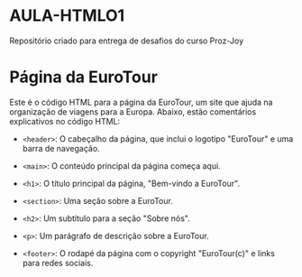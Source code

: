 # AULA-HTMLO1
Repositório criado para entrega de desafios do curso Proz-Joy

# Página da EuroTour

Este é o código HTML para a página da EuroTour, um site que ajuda na organização de viagens para a Europa. Abaixo, estão comentários explicativos no código HTML:

- `<header>`: O cabeçalho da página, que inclui o logotipo "EuroTour" e uma barra de navegação.
- `<main>`: O conteúdo principal da página começa aqui.
- `<h1>`: O título principal da página, "Bem-vindo a EuroTour".
- `<section>`: Uma seção sobre a EuroTour.
- `<h2>`: Um subtítulo para a seção "Sobre nós".
- `<p>`: Um parágrafo de descrição sobre a EuroTour.

- `<footer>`: O rodapé da página com o copyright "EuroTour(c)" e links para redes sociais.
